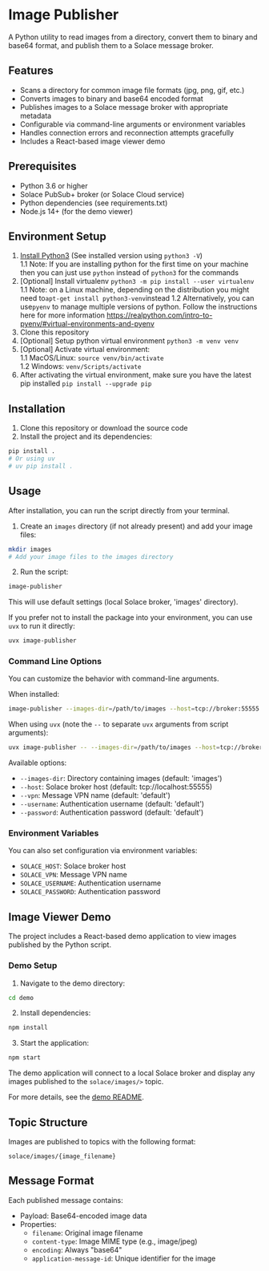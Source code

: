 # Image Publisher

A Python utility to read images from a directory, convert them to binary and base64 format, and publish them to a Solace message broker.

## Features

- Scans a directory for common image file formats (jpg, png, gif, etc.)
- Converts images to binary and base64 encoded format
- Publishes images to a Solace message broker with appropriate metadata
- Configurable via command-line arguments or environment variables
- Handles connection errors and reconnection attempts gracefully
- Includes a React-based image viewer demo

## Prerequisites

- Python 3.6 or higher
- Solace PubSub+ broker (or Solace Cloud service)
- Python dependencies (see requirements.txt)
- Node.js 14+ (for the demo viewer)

## Environment Setup

1. [Install Python3](https://www.python.org/downloads/) (See installed version using `python3 -V`)  
   1.1 Note: If you are installing python for the first time on your machine then you can just use `python` instead of `python3` for the commands
1. [Optional] Install virtualenv `python3 -m pip install --user virtualenv` 1.1 Note: on a Linux machine, depending on the distribution you might need to`apt-get install python3-venv`instead 1.2 Alternatively, you can use`pyenv` to manage multiple versions of python. Follow the instructions here for more information https://realpython.com/intro-to-pyenv/#virtual-environments-and-pyenv
1. Clone this repository
1. [Optional] Setup python virtual environment `python3 -m venv venv`
1. [Optional] Activate virtual environment:  
   1.1 MacOS/Linux: `source venv/bin/activate`  
   1.2 Windows: `venv/Scripts/activate`
1. After activating the virtual environment, make sure you have the latest pip installed `pip install --upgrade pip`

## Installation

1. Clone this repository or download the source code
2. Install the project and its dependencies:

```bash
pip install .
# Or using uv
# uv pip install .
```

## Usage

After installation, you can run the script directly from your terminal.

1. Create an `images` directory (if not already present) and add your image files:

```bash
mkdir images
# Add your image files to the images directory
```

2. Run the script:

```bash
image-publisher
```

This will use default settings (local Solace broker, 'images' directory).

If you prefer not to install the package into your environment, you can use `uvx` to run it directly:

```bash
uvx image-publisher
```

### Command Line Options

You can customize the behavior with command-line arguments.

When installed:
```bash
image-publisher --images-dir=/path/to/images --host=tcp://broker:55555 --vpn=my-vpn --username=user --password=pass
```

When using `uvx` (note the `--` to separate `uvx` arguments from script arguments):
```bash
uvx image-publisher -- --images-dir=/path/to/images --host=tcp://broker:55555 --vpn=my-vpn --username=user --password=pass
```

Available options:

- `--images-dir`: Directory containing images (default: 'images')
- `--host`: Solace broker host (default: tcp://localhost:55555)
- `--vpn`: Message VPN name (default: 'default')
- `--username`: Authentication username (default: 'default')
- `--password`: Authentication password (default: 'default')

### Environment Variables

You can also set configuration via environment variables:

- `SOLACE_HOST`: Solace broker host
- `SOLACE_VPN`: Message VPN name
- `SOLACE_USERNAME`: Authentication username
- `SOLACE_PASSWORD`: Authentication password

## Image Viewer Demo

The project includes a React-based demo application to view images published by the Python script.

### Demo Setup

1. Navigate to the demo directory:

```bash
cd demo
```

2. Install dependencies:

```bash
npm install
```

3. Start the application:

```bash
npm start
```

The demo application will connect to a local Solace broker and display any images published to the `solace/images/>` topic.

For more details, see the [demo README](./demo/README.md).

## Topic Structure

Images are published to topics with the following format:
```
solace/images/{image_filename}
```

## Message Format

Each published message contains:
- Payload: Base64-encoded image data
- Properties:
  - `filename`: Original image filename
  - `content-type`: Image MIME type (e.g., image/jpeg)
  - `encoding`: Always "base64"
  - `application-message-id`: Unique identifier for the image
